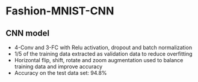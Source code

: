 # Fashion-MNIST-CNN
## CNN model
- 4-Conv and 3-FC with Relu activation, dropout and batch normalization
- 1/5 of the training data extracted as validation data to reduce overfitting
- Horizontal flip, shift, rotate and zoom augmentation used to balance training data and improve accuracy
- Accuracy on the test data set: 94.8%
